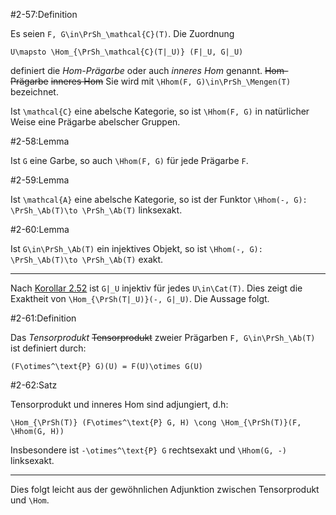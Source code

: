 #2-57:Definition

Es seien `F, G\in\PrSh_\mathcal{C}(T)`. Die Zuordnung

    U\mapsto \Hom_{\PrSh_\mathcal{C}(T|_U)} (F|_U, G|_U)

definiert die *Hom-Prägarbe* oder auch *inneres Hom* genannt. ~~Hom-Prägarbe~~ ~~inneres Hom~~ Sie wird mit `\Hhom(F, G)\in\PrSh_\Mengen(T)` bezeichnet.

Ist `\mathcal{C}` eine abelsche Kategorie, so ist `\Hhom(F, G)` in natürlicher Weise eine Prägarbe abelscher Gruppen.

#2-58:Lemma

Ist `G` eine Garbe, so auch `\Hhom(F, G)` für jede Prägarbe `F`.

#2-59:Lemma

Ist `\mathcal{A}` eine abelsche Kategorie, so ist der Funktor `\Hhom(-, G): \PrSh_\Ab(T)\to \PrSh_\Ab(T)` linksexakt.

#2-60:Lemma

Ist `G\in\PrSh_\Ab(T)` ein injektives Objekt, so ist `\Hhom(-, G): \PrSh_\Ab(T)\to \PrSh_\Ab(T)` exakt.

---

Nach [Korollar 2.52](#2-52) ist `G|_U` injektiv für jedes `U\in\Cat(T)`. Dies zeigt die Exaktheit von `\Hom_{\PrSh(T|_U)}(-, G|_U)`. Die Aussage folgt.

#2-61:Definition

Das *Tensorprodukt* ~~Tensorprodukt~~ zweier Prägarben `F, G\in\PrSh_\Ab(T)` ist definiert durch:

    (F\otimes^\text{P} G)(U) = F(U)\otimes G(U)

#2-62:Satz

Tensorprodukt und inneres Hom sind adjungiert, d.h:

    \Hom_{\PrSh(T)} (F\otimes^\text{P} G, H) \cong \Hom_{\PrSh(T)}(F, \Hhom(G, H))

Insbesondere ist `-\otimes^\text{P} G` rechtsexakt und `\Hhom(G, -)` linksexakt.

---

Dies folgt leicht aus der gewöhnlichen Adjunktion zwischen Tensorprodukt und `\Hom`.
